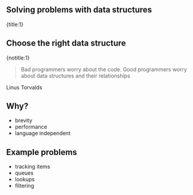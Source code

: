 ## Solving problems with data structures
{title:1}

## Choose the right data structure
{notitle:1}

> Bad programmers worry about the code. Good programmers worry about data structures and their relationships

Linus Torvalds

## Why?

- brevity
- performance
- language independent

## Example problems

- tracking items
- queues
- lookups
- filtering


